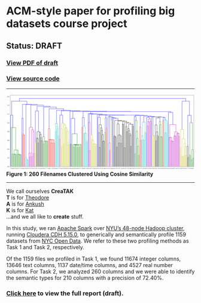 # ACM-style paper for profiling big datasets course project 

## Status: DRAFT

### [View PDF of draft](https://github.com/theodorehadges/ACM_data_profiling_paper/blob/master/project_files/generic_and_semantic_profiling_of_big_datasets.pdf)

### [View source code](https://github.com/theodorehadges/big_data_course_project)

<hr>

![Dendogram](https://github.com/theodorehadges/ACM_data_profiling_paper/blob/master/img/dendrogram.png)
**Figure 1: 260 Filenames Clustered Using Cosine Similarity**

<hr>


We call ourselves **CreaTAK**  
**T** is for [Theodore](https://github.com/theodorehadges)  
**A** is for [Ankush](https://github.com/ankushjain2001)  
**K** is for [Kat](https://github.com/ruinanzhang)  
...and we all like to **create** stuff.


In this study, we ran [Apache Spark](https://spark.apache.org/) over [NYU’s 48-node Hadoop cluster](https://wikis.nyu.edu/display/NYUHPC/Clusters+-+Dumbo), running [Cloudera CDH 5.15.0](https://www.cloudera.com/products/open-source/apache-hadoop/key-cdh-components.html), to generically and semantically profile 1159 datasets from [NYC Open Data](https://opendata.cityofnewyork.us/). We refer to these two profiling methods as Task 1 and Task 2, respectively.

Of the 1159 files we profiled in Task 1, we found 11674 integer columns, 13646 text
columns, 1137 date/time columns, and 4527 real number columns. For Task 2, we
analyzed 260 columns and we were able to identify the semantic types for 210 columns
with a precision of 72.40%.

### [Click here](https://github.com/theodorehadges/ACM_data_profiling_paper/blob/master/project_files/generic_and_semantic_profiling_of_big_datasets.pdf) to view the full report (draft).


